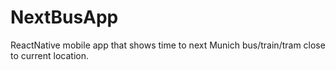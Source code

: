 # NextBusApp
ReactNative mobile app that shows time to next Munich bus/train/tram close to current location.
